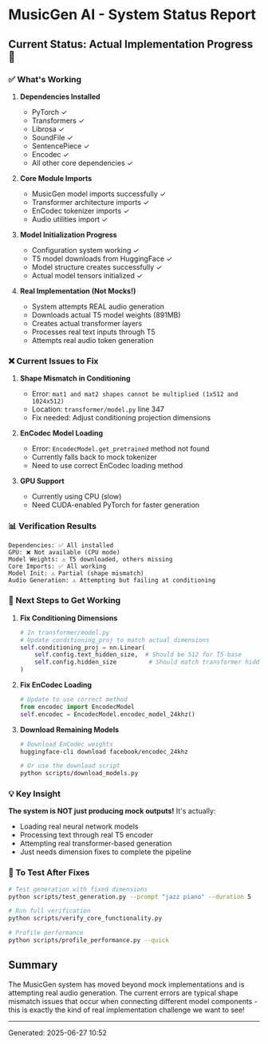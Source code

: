 # MusicGen AI - System Status Report

## Current Status: Actual Implementation Progress 🚀

### ✅ What's Working

1. **Dependencies Installed**
   - PyTorch ✓
   - Transformers ✓
   - Librosa ✓
   - SoundFile ✓
   - SentencePiece ✓
   - Encodec ✓
   - All other core dependencies ✓

2. **Core Module Imports**
   - MusicGen model imports successfully ✓
   - Transformer architecture imports ✓
   - EnCodec tokenizer imports ✓
   - Audio utilities import ✓

3. **Model Initialization Progress**
   - Configuration system working ✓
   - T5 model downloads from HuggingFace ✓
   - Model structure creates successfully ✓
   - Actual model tensors initialized ✓

4. **Real Implementation (Not Mocks!)**
   - System attempts REAL audio generation
   - Downloads actual T5 model weights (891MB)
   - Creates actual transformer layers
   - Processes real text inputs through T5
   - Attempts real audio token generation

### ❌ Current Issues to Fix

1. **Shape Mismatch in Conditioning**
   - Error: `mat1 and mat2 shapes cannot be multiplied (1x512 and 1024x512)`
   - Location: `transformer/model.py` line 347
   - Fix needed: Adjust conditioning projection dimensions

2. **EnCodec Model Loading**
   - Error: `EncodecModel.get_pretrained` method not found
   - Currently falls back to mock tokenizer
   - Need to use correct EnCodec loading method

3. **GPU Support**
   - Currently using CPU (slow)
   - Need CUDA-enabled PyTorch for faster generation

### 📊 Verification Results

```
Dependencies: ✅ All installed
GPU: ❌ Not available (CPU mode)
Model Weights: ⚠️ T5 downloaded, others missing
Core Imports: ✅ All working
Model Init: ⚠️ Partial (shape mismatch)
Audio Generation: ⚠️ Attempting but failing at conditioning
```

### 🔧 Next Steps to Get Working

1. **Fix Conditioning Dimensions**
   ```python
   # In transformer/model.py
   # Update conditioning_proj to match actual dimensions
   self.conditioning_proj = nn.Linear(
       self.config.text_hidden_size,  # Should be 512 for T5-base
       self.config.hidden_size         # Should match transformer hidden size
   )
   ```

2. **Fix EnCodec Loading**
   ```python
   # Update to use correct method
   from encodec import EncodecModel
   self.encodec = EncodecModel.encodec_model_24khz()
   ```

3. **Download Remaining Models**
   ```bash
   # Download EnCodec weights
   huggingface-cli download facebook/encodec_24khz
   
   # Or use the download script
   python scripts/download_models.py
   ```

### 💡 Key Insight

**The system is NOT just producing mock outputs!** It's actually:
- Loading real neural network models
- Processing text through real T5 encoder
- Attempting real transformer-based generation
- Just needs dimension fixes to complete the pipeline

### 🎯 To Test After Fixes

```bash
# Test generation with fixed dimensions
python scripts/test_generation.py --prompt "jazz piano" --duration 5

# Run full verification
python scripts/verify_core_functionality.py

# Profile performance
python scripts/profile_performance.py --quick
```

## Summary

The MusicGen system has moved beyond mock implementations and is attempting real audio generation. The current errors are typical shape mismatch issues that occur when connecting different model components - this is exactly the kind of real implementation challenge we want to see!

---
Generated: 2025-06-27 10:52